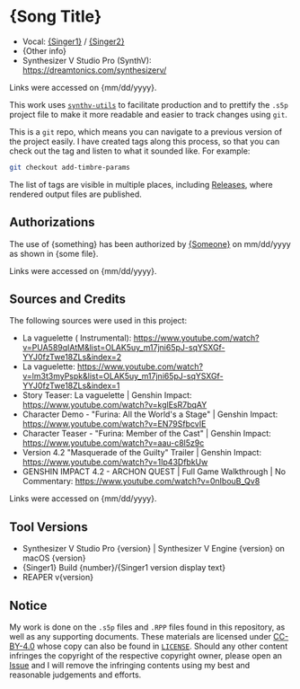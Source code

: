 # {Song Title}

* Vocal: [{Singer1}](https://synthv.fandom.com/wiki/Singer1) / [{Singer2}](https://synthv.fandom.com/wiki/Singer2)
* {Other info}
* Synthesizer V Studio Pro (SynthV): https://dreamtonics.com/synthesizerv/

Links were accessed on {mm/dd/yyyy}.

This work uses [`synthv-utils`](https://github.com/iluminar-yi/synthv-utils) to facilitate production and
to prettify the `.s5p` project file to make it more readable and easier to track changes using `git`.

This is a `git` repo, which means you can navigate to a previous version of the project easily.
I have created tags along this process, so that you can check out the tag and listen to what it sounded like.
For example:

```bash
git checkout add-timbre-params
```

The list of tags are visible in multiple places, including
[Releases](https://github.com/iluminar-yi/synthv-song-template/releases),
where rendered output files are published.

## Authorizations

The use of {something} has been authorized by [{Someone}](https://www.weibo.com/someone) on mm/dd/yyyy
as shown in {some file}.

Links were accessed on {mm/dd/yyyy}.

## Sources and Credits

The following sources were used in this project:

* La vaguelette (
  Instrumental): https://www.youtube.com/watch?v=PUA589qIAtM&list=OLAK5uy_m17jni65pJ-sqYSXGf-YYJ0fzTwe18ZLs&index=2
* La vaguelette: https://www.youtube.com/watch?v=lm3t3myPspk&list=OLAK5uy_m17jni65pJ-sqYSXGf-YYJ0fzTwe18ZLs&index=1
* Story Teaser: La vaguelette | Genshin Impact: https://www.youtube.com/watch?v=kglEsR7bqAY
* Character Demo - "Furina: All the World's a Stage" | Genshin Impact: https://www.youtube.com/watch?v=EN79SfbcvIE
* Character Teaser - "Furina: Member of the Cast" | Genshin Impact: https://www.youtube.com/watch?v=aau-c8l5z9c
* Version 4.2 "Masquerade of the Guilty" Trailer | Genshin Impact: https://www.youtube.com/watch?v=1Ip43DfbkUw
* GENSHIN IMPACT 4.2 - ARCHON QUEST | Full Game Walkthrough | No Commentary: https://www.youtube.com/watch?v=0nIbouB_Qv8

Links were accessed on {mm/dd/yyyy}.

## Tool Versions

* Synthesizer V Studio Pro {version} | Synthesizer V Engine {version} on macOS {version}
* {Singer1} Build {number}/{Singer1 version display text}
* REAPER v{version}

## Notice

My work is done on the `.s5p` files and `.RPP` files found in this repository,
as well as any supporting documents. These materials are licensed
under [CC-BY-4.0](https://creativecommons.org/licenses/by/4.0/)
whose copy can also be found in [`LICENSE`](/LICENSE). Should any other content infringes the copyright of the
respective copyright owner,
please open an [Issue](https://github.com/iluminar-yi/synthv-song-template/issues) and I will remove the
infringing contents using my best and reasonable judgements and efforts.
